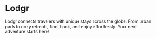 # Lodgr
Lodgr connects travelers with unique stays across the globe. From urban pads to cozy retreats, find, book, and enjoy effortlessly. Your next adventure starts here!
